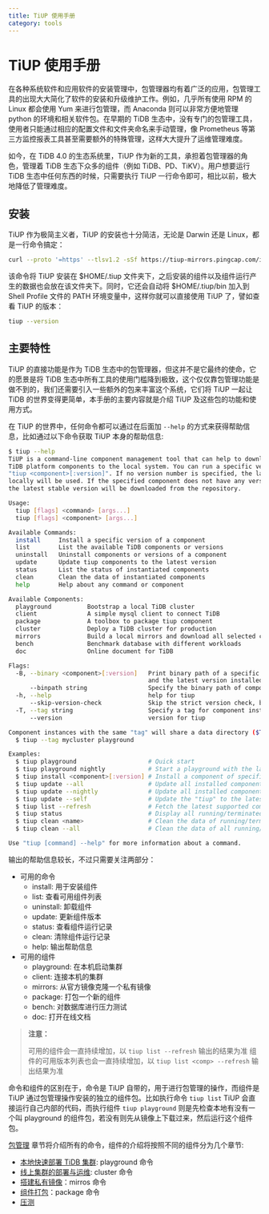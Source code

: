 ```yaml
---
title: TiUP 使用手册
category: tools
---
```


# TiUP 使用手册

在各种系统软件和应用软件的安装管理中，包管理器均有着广泛的应用，包管理工具的出现大大简化了软件的安装和升级维护工作。例如，几乎所有使用 RPM 的 Linux 都会使用 Yum 来进行包管理，而 Anaconda 则可以非常方便地管理 python 的环境和相关软件包。在早期的 TiDB 生态中，没有专门的包管理工具，使用者只能通过相应的配置文件和文件夹命名来手动管理，像 Prometheus 等第三方监控报表工具甚至需要额外的特殊管理，这样大大提升了运维管理难度。

如今，在 TiDB 4.0 的生态系统里，TiUP 作为新的工具，承担着包管理器的角色，管理着 TiDB 生态下众多的组件（例如 TiDB、PD、TiKV）。用户想要运行 TiDB 生态中任何东西的时候，只需要执行 TiUP 一行命令即可，相比以前，极大地降低了管理难度。

## 安装

TiUP 作为极简主义者，TiUP 的安装也十分简洁，无论是 Darwin 还是 Linux，都是一行命令搞定：

```bash
curl --proto '=https' --tlsv1.2 -sSf https://tiup-mirrors.pingcap.com/install.sh | sh
```

该命令将 TiUP 安装在 $HOME/.tiup 文件夹下，之后安装的组件以及组件运行产生的数据也会放在该文件夹下。同时，它还会自动将 $HOME/.tiup/bin 加入到 Shell Profile 文件的 PATH 环境变量中，这样你就可以直接使用 TiUP 了，譬如查看 TiUP 的版本：

```bash
tiup --version
```

## 主要特性

TiUP 的直接功能是作为 TiDB 生态中的包管理器，但这并不是它最终的使命，它的愿景是将 TiDB 生态中所有工具的使用门槛降到极致，这个仅仅靠包管理功能是做不到的，我们还需要引入一些额外的包来丰富这个系统，它们将 TiUP 一起让 TiDB 的世界变得更简单，本手册的主要内容就是介绍 TiUP 及这些包的功能和使用方式。

在 TiUP 的世界中，任何命令都可以通过在后面加 `--help` 的方式来获得帮助信息，比如通过以下命令获取 TiUP 本身的帮助信息:

```bash
$ tiup --help
TiUP is a command-line component management tool that can help to download and install
TiDB platform components to the local system. You can run a specific version of a component via
"tiup <component>[:version]". If no version number is specified, the latest version installed
locally will be used. If the specified component does not have any version installed locally,
the latest stable version will be downloaded from the repository.

Usage:
  tiup [flags] <command> [args...]
  tiup [flags] <component> [args...]

Available Commands:
  install     Install a specific version of a component
  list        List the available TiDB components or versions
  uninstall   Uninstall components or versions of a component
  update      Update tiup components to the latest version
  status      List the status of instantiated components
  clean       Clean the data of instantiated components
  help        Help about any command or component

Available Components:
  playground          Bootstrap a local TiDB cluster
  client              A simple mysql client to connect TiDB
  package             A toolbox to package tiup component
  cluster             Deploy a TiDB cluster for production
  mirrors             Build a local mirrors and download all selected components
  bench               Benchmark database with different workloads
  doc                 Online document for TiDB

Flags:
  -B, --binary <component>[:version]   Print binary path of a specific version of a component <component>[:version]
                                       and the latest version installed will be selected if no version specified
      --binpath string                 Specify the binary path of component instance
  -h, --help                           help for tiup
      --skip-version-check             Skip the strict version check, by default a version must be a valid SemVer string
  -T, --tag string                     Specify a tag for component instance
      --version                        version for tiup

Component instances with the same "tag" will share a data directory ($TIUP_HOME/data/$tag):
  $ tiup --tag mycluster playground

Examples:
  $ tiup playground                    # Quick start
  $ tiup playground nightly            # Start a playground with the latest nightly version
  $ tiup install <component>[:version] # Install a component of specific version
  $ tiup update --all                  # Update all installed components to the latest version
  $ tiup update --nightly              # Update all installed components to the nightly version
  $ tiup update --self                 # Update the "tiup" to the latest version
  $ tiup list --refresh                # Fetch the latest supported components list
  $ tiup status                        # Display all running/terminated instances
  $ tiup clean <name>                  # Clean the data of running/terminated instance (Kill process if it's running)
  $ tiup clean --all                   # Clean the data of all running/terminated instances

Use "tiup [command] --help" for more information about a command.
```

输出的帮助信息较长，不过只需要关注两部分：

- 可用的命令
    - install: 用于安装组件
    - list: 查看可用组件列表
    - uninstall: 卸载组件
    - update: 更新组件版本
    - status: 查看组件运行记录
    - clean: 清除组件运行记录
    - help: 输出帮助信息
- 可用的组件
    - playground: 在本机启动集群
    - client: 连接本机的集群
    - mirrors: 从官方镜像克隆一个私有镜像
    - package: 打包一个新的组件
    - bench: 对数据库进行压力测试
    - doc: 打开在线文档

> **注意：**
>
> 可用的组件会一直持续增加，以 `tiup list --refresh` 输出的结果为准
> 组件的可用版本列表也会一直持续增加，以 `tiup list <comp> --refresh` 输出结果为准

命令和组件的区别在于，命令是 TiUP 自带的，用于进行包管理的操作，而组件是 TiUP 通过包管理操作安装的独立的组件包。比如执行命令 `tiup list` TiUP 会直接运行自己内部的代码，而执行组件 `tiup playground` 则是先检查本地有没有一个叫 playground 的组件包，若没有则先从镜像上下载过来，然后运行这个组件包。

[包管理](/reference/tools/tiup/package-manage.md) 章节将介绍所有的命令，组件的介绍将按照不同的组件分为几个章节:

- [本地快速部署 TiDB 集群](/reference/tools/tiup/playground.md): playground 命令
- [线上集群的部署与运维](/reference/tools/tiup/cluster.md): cluster 命令
- [搭建私有镜像](/reference/tools/tiup/mirrors.md)：mirros 命令
- [组件打包](/reference/tools/tiup/package.md)：package 命令
- [压测](/reference/tools/tiup/bench.md)